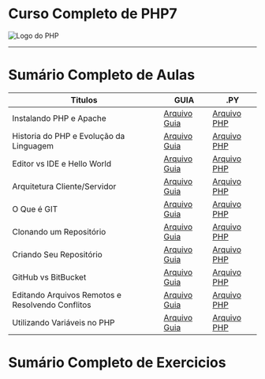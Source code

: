 # Curso Completo de PHP7

<img src="https://10pearls.com/wp-content/uploads/2023/06/PHP-Development-Banner-scaled.jpg" alt="Logo do PHP"></img>

---

# Sumário Completo de Aulas

| Titulos                                          | GUIA                                          | .PY                                                         |
| ------------------------------------------------ | --------------------------------------------- | ----------------------------------------------------------- |
| Instalando PHP e Apache                          | [Arquivo Guia](./php.AULAS/aula.002/#)        | [Arquivo PHP](./php.AULAS/aula.002/php.INSTALACAO.yaml)     |
| Historia do PHP e Evolução da Linguagem          | [Arquivo Guia](./php.AULAS/aula.001/#)        | [Arquivo PHP](./php.AULAS/aula.001/php.HISTORIA.yaml)       |
| Editor vs IDE e Hello World                      | [Arquivo Guia](./php.AULAS/aula.003/#)        | [Arquivo PHP](#)                                            |
| Arquitetura Cliente/Servidor                     | [Arquivo Guia](./php.AULAS/aula.004/#)        | [Arquivo PHP](./php.AULAS/aula.004/php.ClientServidor.yaml) |
| O Que é GIT                                      | [Arquivo Guia](#)                             | [Arquivo PHP](./php.AULAS/aula.005/php.ENTENDENDOGIT.yaml)  |
| Clonando um Repositório                          | [Arquivo Guia](./php.AULAS/aula006/README.md) | [Arquivo PHP](#)                                            |
| Criando Seu Repositório                          | [Arquivo Guia](./php.AULAS/aula007/README.md) | [Arquivo PHP](#)                                            |
| GitHub vs BitBucket                              | [Arquivo Guia](./php.AULAS/aula007/README.md) | [Arquivo PHP](#)                                            |
| Editando Arquivos Remotos e Resolvendo Conflitos | [Arquivo Guia](./php.AULAS/aula007/README.md) | [Arquivo PHP](#)                                            |
| Utilizando Variáveis no PHP                      | [Arquivo Guia](#)                             | [Arquivo PHP](#)                                            |

# Sumário Completo de Exercicios